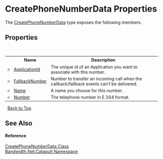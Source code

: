 ﻿# CreatePhoneNumberData Properties
 

The <a href ="T_Bandwidth_Net_Catapult_CreatePhoneNumberData.md">CreatePhoneNumberData</a> type exposes the following members.


## Properties
&nbsp;<table><tr><th></th><th>Name</th><th>Description</th></tr><tr><td>![Public property](media/pubproperty.gif "Public property")</td><td><a href ="P_Bandwidth_Net_Catapult_CreatePhoneNumberData_ApplicationId.md">ApplicationId</a></td><td>
The unique id of an Application you want to associate with this number.</td></tr><tr><td>![Public property](media/pubproperty.gif "Public property")</td><td><a href ="P_Bandwidth_Net_Catapult_CreatePhoneNumberData_FallbackNumber.md">FallbackNumber</a></td><td>
Number to transfer an incoming call when the callback/fallback events can't be delivered.</td></tr><tr><td>![Public property](media/pubproperty.gif "Public property")</td><td><a href ="P_Bandwidth_Net_Catapult_CreatePhoneNumberData_Name.md">Name</a></td><td>
A name you choose for this number.</td></tr><tr><td>![Public property](media/pubproperty.gif "Public property")</td><td><a href ="P_Bandwidth_Net_Catapult_CreatePhoneNumberData_Number.md">Number</a></td><td>
The telephone number in E.164 format.</td></tr></table>&nbsp;
<a href="#createphonenumberdata-properties">Back to Top</a>

## See Also


#### Reference
<a href ="T_Bandwidth_Net_Catapult_CreatePhoneNumberData.md">CreatePhoneNumberData Class</a><br /><a href ="N_Bandwidth_Net_Catapult.md">Bandwidth.Net.Catapult Namespace</a><br />